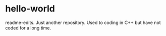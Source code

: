 # hello-world
readme-edits.
Just another repository.
Used to coding in C++ but have not coded for a long time. 